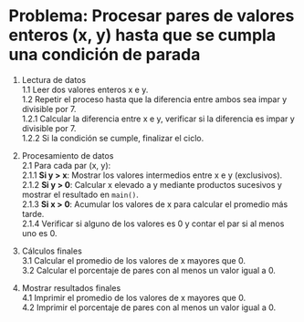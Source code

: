 # Problema: Procesar pares de valores enteros (x, y) hasta que se cumpla una condición de parada

1. Lectura de datos  
   1.1 Leer dos valores enteros x e y.  
   1.2 Repetir el proceso hasta que la diferencia entre ambos sea impar y divisible por 7.  
       1.2.1 Calcular la diferencia entre x e y, verificar si la diferencia es impar y divisible por 7.  
       1.2.2 Si la condición se cumple, finalizar el ciclo.

2. Procesamiento de datos  
   2.1 Para cada par (x, y):  
       2.1.1 **Si y > x**: Mostrar los valores intermedios entre x e y (exclusivos).  
       2.1.2 **Si y > 0**: Calcular x elevado a y mediante productos sucesivos y mostrar el resultado en `main()`.  
       2.1.3 **Si x > 0**: Acumular los valores de x para calcular el promedio más tarde.  
       2.1.4 Verificar si alguno de los valores es 0 y contar el par si al menos uno es 0.  

3. Cálculos finales  
   3.1 Calcular el promedio de los valores de x mayores que 0.  
   3.2 Calcular el porcentaje de pares con al menos un valor igual a 0.

4. Mostrar resultados finales  
   4.1 Imprimir el promedio de los valores de x mayores que 0.  
   4.2 Imprimir el porcentaje de pares con al menos un valor igual a 0.
